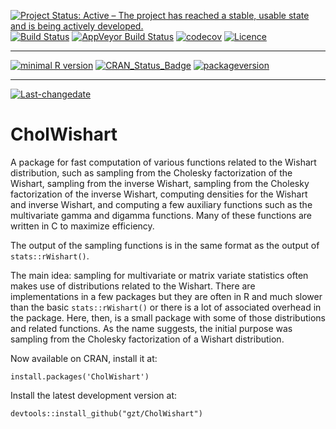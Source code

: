 
[![Project Status: Active – The project has reached a stable, usable state and is being actively developed.](http://www.repostatus.org/badges/latest/active.svg)](http://www.repostatus.org/#active) [![Build Status](https://travis-ci.org/gzt/CholWishart.svg?branch=devel)](https://travis-ci.org/gzt/CholWishart) [![AppVeyor Build Status](https://ci.appveyor.com/api/projects/status/github/gzt/CholWishart?branch=devel&svg=true)](https://ci.appveyor.com/project/gzt/CholWishart) [![codecov](https://codecov.io/gh/gzt/CholWishart/branch/devel/graph/badge.svg)](https://codecov.io/gh/gzt/CholWishart) [![Licence](https://img.shields.io/badge/licence-GPL--3-blue.svg)](https://www.gnu.org/licenses/gpl-3.0.en.html)

------------------------------------------------------------------------

[![minimal R version](https://img.shields.io/badge/R%3E%3D-3.3.0-6666ff.svg)](https://cran.r-project.org/) [![CRAN\_Status\_Badge](http://www.r-pkg.org/badges/version/CholWishart)](https://cran.r-project.org/package=CholWishart) [![packageversion](https://img.shields.io/badge/Package%20version-0.9.2-orange.svg?style=flat-square)](commits/master)

------------------------------------------------------------------------

[![Last-changedate](https://img.shields.io/badge/last%20change-2018--03--16-yellowgreen.svg)](/commits/master)

<!-- README.md is generated from README.Rmd. Please edit that file -->
CholWishart
===========

A package for fast computation of various functions related to the Wishart distribution, such as sampling from the Cholesky factorization of the Wishart, sampling from the inverse Wishart, sampling from the Cholesky factorization of the inverse Wishart, computing densities for the Wishart and inverse Wishart, and computing a few auxiliary functions such as the multivariate gamma and digamma functions. Many of these functions are written in C to maximize efficiency.

The output of the sampling functions is in the same format as the output of `stats::rWishart()`.

The main idea: sampling for multivariate or matrix variate statistics often makes use of distributions related to the Wishart. There are implementations in a few packages but they are often in R and much slower than the basic `stats::rWishart()` or there is a lot of associated overhead in the package. Here, then, is a small package with some of those distributions and related functions. As the name suggests, the initial purpose was sampling from the Cholesky factorization of a Wishart distribution.

Now available on CRAN, install it at:

    install.packages('CholWishart')

Install the latest development version at:

    devtools::install_github("gzt/CholWishart")
